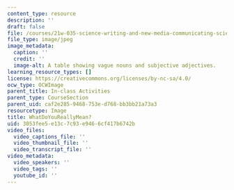 ```yaml
---
content_type: resource
description: ''
draft: false
file: /courses/21w-035-science-writing-and-new-media-communicating-science-to-the-public-fall-2016/3053fee5e13c7c93e9466cf417b6742b_WhatDoYouReallyMean.jpg
file_type: image/jpeg
image_metadata:
  caption: ''
  credit: ''
  image-alt: A table showing vague nouns and subjective adjectives.
learning_resource_types: []
license: https://creativecommons.org/licenses/by-nc-sa/4.0/
ocw_type: OCWImage
parent_title: In-class Activities
parent_type: CourseSection
parent_uid: caf2e285-9468-753e-d768-bb3bb21a73a3
resourcetype: Image
title: WhatDoYouReallyMean?
uid: 3053fee5-e13c-7c93-e946-6cf417b6742b
video_files:
  video_captions_file: ''
  video_thumbnail_file: ''
  video_transcript_file: ''
video_metadata:
  video_speakers: ''
  video_tags: ''
  youtube_id: ''
---
```

